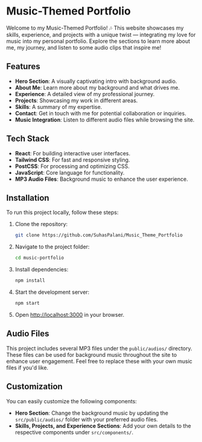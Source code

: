 # Music-Themed Portfolio

Welcome to my Music-Themed Portfolio! 🎶 This website showcases my skills, experience, and projects with a unique twist — integrating my love for music into my personal portfolio. Explore the sections to learn more about me, my journey, and listen to some audio clips that inspire me!

## Features

- **Hero Section**: A visually captivating intro with background audio.
- **About Me**: Learn more about my background and what drives me.
- **Experience**: A detailed view of my professional journey.
- **Projects**: Showcasing my work in different areas.
- **Skills**: A summary of my expertise.
- **Contact**: Get in touch with me for potential collaboration or inquiries.
- **Music Integration**: Listen to different audio files while browsing the site.

## Tech Stack

- **React**: For building interactive user interfaces.
- **Tailwind CSS**: For fast and responsive styling.
- **PostCSS**: For processing and optimizing CSS.
- **JavaScript**: Core language for functionality.
- **MP3 Audio Files**: Background music to enhance the user experience.

## Installation

To run this project locally, follow these steps:

1. Clone the repository:

    ```bash
    git clone https://github.com/SuhasPalani/Music_Theme_Portfolio
    ```

2. Navigate to the project folder:

    ```bash
    cd music-portfolio
    ```

3. Install dependencies:

    ```bash
    npm install
    ```

4. Start the development server:

    ```bash
    npm start
    ```

5. Open [http://localhost:3000](http://localhost:3000) in your browser.


## Audio Files

This project includes several MP3 files under the `public/audios/` directory. These files can be used for background music throughout the site to enhance user engagement. Feel free to replace these with your own music files if you'd like.

## Customization

You can easily customize the following components:

- **Hero Section**: Change the background music by updating the `src/public/audios/` folder with your preferred audio files.
- **Skills, Projects, and Experience Sections**: Add your own details to the respective components under `src/components/`.

